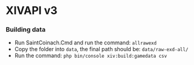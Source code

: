 # XIVAPI v3


### Building data

- Run SaintCoinach.Cmd and run the command: `allrawexd`
- Copy the folder into `data`, the final path should be: `data/raw-exd-all/`
- Run the command: `php bin/console xiv:build:gamedata csv`
